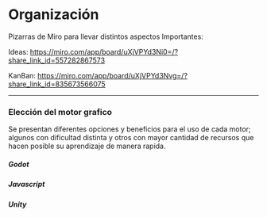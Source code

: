# Organización

Pizarras de Miro para llevar distintos aspectos Importantes:

  Ideas: https://miro.com/app/board/uXjVPYd3Ni0=/?share_link_id=557282867573
  
  KanBan: https://miro.com/app/board/uXjVPYd3Nvg=/?share_link_id=835673566075
  
---

### Elección del motor grafico

Se presentan diferentes opciones y beneficios para el uso de cada motor; algunos con dificultad distinta y otros con mayor cantidad de recursos que hacen posible su aprendizaje de manera rapida.

##### Godot

##### Javascript 


##### Unity
